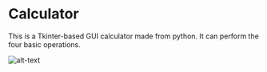 # Calculator
This is a Tkinter-based GUI calculator made from python. It can perform the four basic operations.

![alt-text](https://github.com/rishiso/Python-Calculator/blob/master/Calculator.JPG "Calculator")
